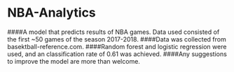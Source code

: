 # NBA-Analytics
####A model that predicts results of NBA games. Data used consisted of the first ~50 games of the season 2017-2018.
####Data was collected from basektball-reference.com.
####Random forest and logistic regression were used, and an classification rate of 0.61 was achieved.
####Any suggestions to improve the model are more than welcome.
